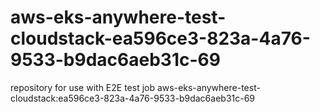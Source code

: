 # aws-eks-anywhere-test-cloudstack-ea596ce3-823a-4a76-9533-b9dac6aeb31c-69
repository for use with E2E test job aws-eks-anywhere-test-cloudstack:ea596ce3-823a-4a76-9533-b9dac6aeb31c-69
